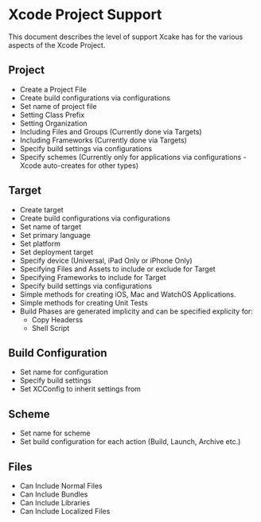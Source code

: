 # Xcode Project  Support

This document describes the level of support Xcake has for the various aspects of the Xcode Project.

## Project

- Create a Project File
- Create build configurations via configurations
- Set name of project file
- Setting Class Prefix
- Setting Organization
- Including Files and Groups (Currently done via Targets)
- Including Frameworks (Currently done via Targets)
- Specify build settings via configurations
- Specify schemes (Currently only for applications via configurations - Xcode auto-creates for other types)

## Target

- Create target
- Create build configurations via configurations
- Set name of target
- Set primary language
- Set platform
- Set deployment target
- Specify device (Universal, iPad Only or iPhone Only)
- Specifying Files and Assets to include or exclude for Target
- Specifying Frameworks to include for Target
- Specify build settings via configurations
- Simple methods for creating iOS, Mac and WatchOS Applications.
- Simple methods for creating Unit Tests
- Build Phases are generated implicity and can be specified explicity for:
    - Copy Headerss
    - Shell Script

## Build Configuration

- Set name for configuration
- Specify build settings
- Set XCConfig to inherit settings from

## Scheme

- Set name for scheme
- Set build configuration for each action (Build, Launch, Archive etc.)

## Files

- Can Include Normal Files
- Can Include Bundles
- Can Include Libraries
- Can Include Localized Files
